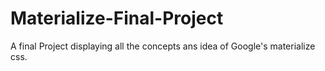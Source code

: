 # Materialize-Final-Project
A final Project displaying all the concepts ans idea of Google's materialize css.
